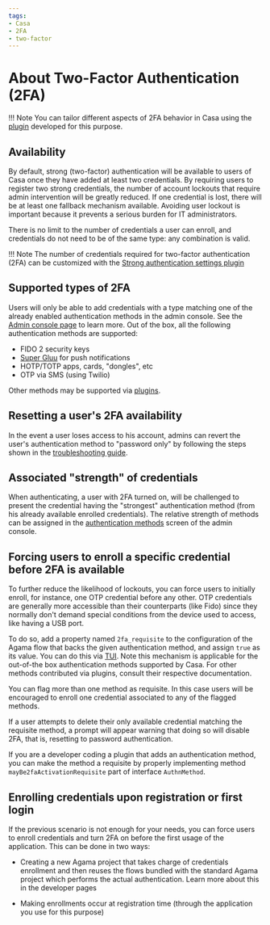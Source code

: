 ```yaml
---
tags:
- Casa
- 2FA
- two-factor
---
```


# About Two-Factor Authentication (2FA)

!!! Note
    You can tailor different aspects of 2FA behavior in Casa using the [plugin](../plugins/2fa-settings.md) developed 
    for this purpose.

## Availability

By default, strong (two-factor) authentication will be available to users of Casa once they have added at least two 
credentials. By requiring users to register two strong credentials, the number of account lockouts that require admin 
intervention will be greatly reduced. If one credential is lost, there will be at least one fallback mechanism 
available. Avoiding user lockout is important because it prevents a serious burden for IT administrators.

There is no limit to the number of credentials a user can enroll, and credentials do not need to be of the same type: 
any combination is valid. 

!!! Note
    The number of credentials required for two-factor authentication (2FA) can be customized with 
    the [Strong authentication settings plugin](../plugins/2fa-settings.md)

## Supported types of 2FA

Users will only be able to add credentials with a type matching one of the already enabled authentication methods in 
the admin console. See the [Admin console page](./admin-console.md#enabled-methods) to learn more. Out of the box, 
all the following authentication methods are supported:

- FIDO 2 security keys
- [Super Gluu](https://docs.gluu.org/head/supergluu/) for push notifications 
- HOTP/TOTP apps, cards, "dongles", etc
- OTP via SMS (using Twilio)

Other methods may be supported via [plugins](../index.md#existing-plugins).

## Resetting a user's 2FA availability

In the event a user loses access to his account, admins can revert the user's authentication method to "password only" 
by following the steps shown in the [troubleshooting guide](./faq.md).

## Associated "strength" of credentials

When authenticating, a user with 2FA turned on, will be challenged to present the credential having the "strongest" 
authentication method (from his already available enrolled credentials). The relative strength of methods can be assigned in the [authentication methods](./admin-console.md#authentication-methods) screen of the admin console.

## Forcing users to enroll a specific credential before 2FA is available

To further reduce the likelihood of lockouts, you can force users to initially enroll, for instance, one OTP 
credential before any other. OTP credentials are generally more accessible than their counterparts (like Fido) since 
they normally don't demand special conditions from the device used to access, like having a USB port.

To do so, add a property named `2fa_requisite` to the configuration of the Agama flow that backs the given authentication method, and assign `true` as its value. You can do this via [TUI](../../admin/config-guide/auth-server-config/agama-project-configuration/#agama-project-configuration-screen). Note
this mechanism is applicable for the out-of-the box authentication methods supported by Casa. For other methods contributed via plugins, consult their respective documentation.

You can flag more than one method as requisite. In this case users will be encouraged to enroll one credential 
associated to any of the flagged methods.

If a user attempts to delete their only available credential matching the requisite method, a prompt will appear 
warning that doing so will disable 2FA, that is, resetting to password authentication.

If you are a developer coding a plugin that adds an authentication method, you can make the method a requisite by properly implementing method `mayBe2faActivationRequisite` part of interface `AuthnMethod`.

## Enrolling credentials upon registration or first login

If the previous scenario is not enough for your needs, you can force users to enroll credentials and turn 2FA on 
before the first usage of the application. This can be done in two ways:

- Creating a new Agama project that takes charge of credentials enrollment and then reuses the flows bundled with the standard Agama project which performs the actual authentication. Learn more about this in the developer pages

- Making enrollments occur at registration time (through the application you use for this purpose)
